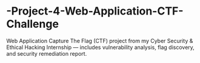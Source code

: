 # -Project-4-Web-Application-CTF-Challenge
Web Application Capture The Flag (CTF) project from my Cyber Security &amp; Ethical Hacking Internship — includes vulnerability analysis, flag discovery, and security remediation report.
